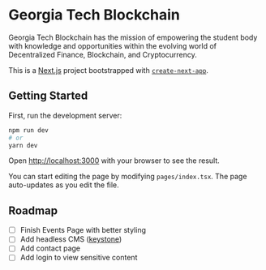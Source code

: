 # Georgia Tech Blockchain

Georgia Tech Blockchain has the mission of empowering the student body with knowledge and opportunities within the evolving world of Decentralized Finance, Blockchain, and Cryptocurrency.

This is a [Next.js](https://nextjs.org/) project bootstrapped with [`create-next-app`](https://github.com/vercel/next.js/tree/canary/packages/create-next-app).

## Getting Started

First, run the development server:

```bash
npm run dev
# or
yarn dev
```

Open [http://localhost:3000](http://localhost:3000) with your browser to see the result.

You can start editing the page by modifying `pages/index.tsx`. The page auto-updates as you edit the file.

## Roadmap
- [ ] Finish Events Page with better styling
- [ ] Add headless CMS ([keystone](https://keystonejs.org))
- [ ] Add contact page
- [ ] Add login to view sensitive content
